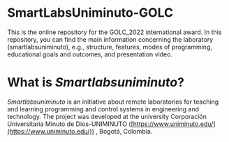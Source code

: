 # SmartLabsUniminuto-GOLC

This is the online repository for the GOLC_2022 international award. In this repository, you can find the main information concerning the laboratory (smartlabsuniminuto), e.g., structure, features, modes of programming, educational goals and outcomes, and presentation video.

# What is *Smartlabsuniminuto*?

*Smartlabsuniminuto*  is an initiative about remote laboratories for teaching and learning programming and control systems in engineering and technology. The project was developed at the university Corporación Universitaria Minuto de Dios-UNIMINUTO ([https://www.uniminuto.edu/](https://www.uniminuto.edu/)) , Bogotá, Colombia. 
